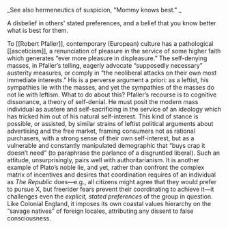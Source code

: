 _See also hermeneutics of suspicion, "Mommy knows best." _

A disbelief in others' stated preferences, and a belief that you know better what is best for them.

To [[Robert Pfaller]], contemporary (European) culture has a pathological [[asceticism]], a renunciation of pleasure in the service of some higher faith which generates “ever more pleasure in displeasure.” The self-denying masses, in Pfaller’s telling, eagerly advocate “supposedly necessary” austerity measures, or comply in “the neoliberal attacks on their own most immediate interests.” His is a perverse argument a priori: as a leftist, his sympathies lie with the masses, and yet the sympathies of the masses do not lie with leftism. What to do about this? Pfaller’s recourse is to cognitive dissonance, a theory of self-denial. He must posit the modern mass individual as austere and self-sacrificing in the service of an ideology which has tricked him out of his natural self-interest. This kind of stance is possible, or assisted, by similar strains of leftist political arguments about advertising and the free market, framing consumers not as rational purchasers, with a strong sense of their own self-interest, but as a vulnerable and constantly manipulated demographic that “buys crap it doesn’t need” (to paraphrase the parlance of a disgruntled liberal). Such an attitude, unsurprisingly, pairs well with authoritarianism. It is another example of Plato’s noble lie, and yet, rather than confront the complex matrix of incentives and desires that coordination requires of an individual as _The Republic_ does—e.g., all citizens might agree that they would prefer to pursue X, but freerider fears prevent their coordinating to achieve it—it challenges even the _explicit, stated preferences_ of the group in question. Like Colonial England, it imposes its own coastal values hierarchy on the “savage natives” of foreign locales, attributing any dissent to false consciousness.